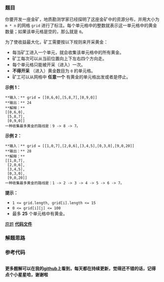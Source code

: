 ### 题目
你要开发一座金矿，地质勘测学家已经探明了这座金矿中的资源分布，并用大小为 `m * n` 的网格 `grid`
进行了标注。每个单元格中的整数就表示这一单元格中的黄金数量；如果该单元格是空的，那么就是 `0`。

为了使收益最大化，矿工需要按以下规则来开采黄金：

  * 每当矿工进入一个单元，就会收集该单元格中的所有黄金。
  * 矿工每次可以从当前位置向上下左右四个方向走。
  * 每个单元格只能被开采（进入）一次。
  * **不得开采** （进入）黄金数目为 `0` 的单元格。
  * 矿工可以从网格中 **任意一个** 有黄金的单元格出发或者是停止。



**示例 1：**

    
    
    **输入：** grid = [[0,6,0],[5,8,7],[0,9,0]]
    **输出：** 24
    **解释：**
    [[0,6,0],
     [5,8,7],
     [0,9,0]]
    一种收集最多黄金的路线是：9 -> 8 -> 7。
    

**示例 2：**

    
    
    **输入：** grid = [[1,0,7],[2,0,6],[3,4,5],[0,3,0],[9,0,20]]
    **输出：** 28
    **解释：**
    [[1,0,7],
     [2,0,6],
     [3,4,5],
     [0,3,0],
     [9,0,20]]
    一种收集最多黄金的路线是：1 -> 2 -> 3 -> 4 -> 5 -> 6 -> 7。
    



**提示：**

  * `1 <= grid.length, grid[i].length <= 15`
  * `0 <= grid[i][j] <= 100`
  * 最多 **25** 个单元格中有黄金。

[原题](https://leetcode-cn.com/problems/path-with-maximum-gold/)    **[代码文件]()**


### 解题思路




### 参考代码

```go


```




**更多题解可以在我的[github](https://github.com/LZH139/leetcode_Go)上看到，每天都在持续更新，觉得还不错的话，记得点个小星星哈，谢谢啦**
